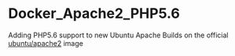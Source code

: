 # Docker_Apache2_PHP5.6
 Adding PHP5.6 support to new Ubuntu Apache
Builds on the official [ubuntu/apache2](https://hub.docker.com/r/ubuntu/apache2) image
